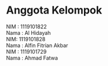 <h1>Anggota Kelompok</h1>
<div>NIM : 1119101822</div>                   
<div>Nama : Al Hidayah </div>
<div></div>
<div>NIM: 1119101828</div>  
<div>Nama : Alfin Fitrian Akbar</div>  
<div>NIM  : 1119101729</div>
<div>Nama : Ahmad Fatwa<div>
